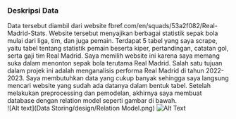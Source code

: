 ### Deskripsi Data
Data tersebut diambil dari website fbref.com/en/squads/53a2f082/Real-Madrid-Stats. Website tersebut menyajikan berbagai statistik sepak bola mulai dari liga, tim, dan juga pemain. Terdapat 5 tabel yang saya scrape, yaitu tabel tentang statistik pemain beserta kiper, pertandingan, catatan gol, serta gaji tim Real Madrid. Saya memilih website ini karena saya memang suka dalam menonton sepak bola terutama Real Madrid. Salah satu tujuan dalam projek ini adalah menganalisis performa Real Madrid di tahun 2022-2023. Saya membutuhkan data yang cukup banyak sehingga saya langsung mencari website yang sudah ada datanya dalam bentuk tabel. Setelah melakukan preprocessing dan pemodelan, akhirnya saya membuat database dengan relation model seperti gambar di bawah.
<br>
![Alt text](Data Storing/design/Relation Model.png)
![Alt Text](Data%20Storing/design/Relation%20Model.png)

